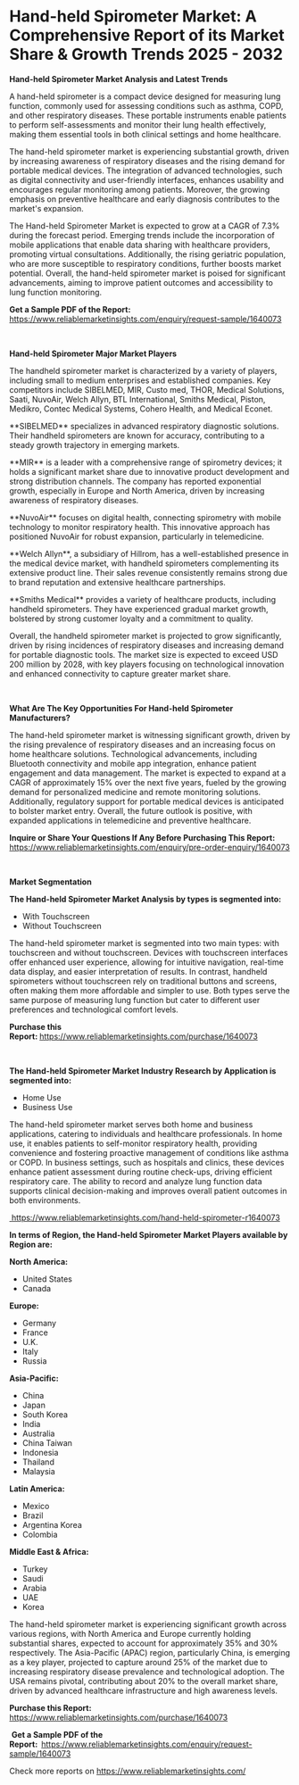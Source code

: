 <p><h1>Hand-held Spirometer Market: A Comprehensive Report of its Market Share & Growth Trends 2025 - 2032</h1></p><p><strong>Hand-held Spirometer Market Analysis and Latest Trends</strong></p>
<p><p>A hand-held spirometer is a compact device designed for measuring lung function, commonly used for assessing conditions such as asthma, COPD, and other respiratory diseases. These portable instruments enable patients to perform self-assessments and monitor their lung health effectively, making them essential tools in both clinical settings and home healthcare.</p><p>The hand-held spirometer market is experiencing substantial growth, driven by increasing awareness of respiratory diseases and the rising demand for portable medical devices. The integration of advanced technologies, such as digital connectivity and user-friendly interfaces, enhances usability and encourages regular monitoring among patients. Moreover, the growing emphasis on preventive healthcare and early diagnosis contributes to the market's expansion.</p><p>The Hand-held Spirometer Market is expected to grow at a CAGR of 7.3% during the forecast period. Emerging trends include the incorporation of mobile applications that enable data sharing with healthcare providers, promoting virtual consultations. Additionally, the rising geriatric population, who are more susceptible to respiratory conditions, further boosts market potential. Overall, the hand-held spirometer market is poised for significant advancements, aiming to improve patient outcomes and accessibility to lung function monitoring.</p></p>
<p><strong>Get a Sample PDF of the Report:&nbsp;</strong> <a href="https://www.reliablemarketinsights.com/enquiry/request-sample/1640073?utm_campaign=2750&utm_medium=2&utm_source=Github&utm_content=ia&utm_term=27022025&utm_id=hand-held-spirometer">https://www.reliablemarketinsights.com/enquiry/request-sample/1640073</a></p>
<p>&nbsp;</p>
<p><strong>Hand-held Spirometer Major Market Players</strong></p>
<p><p>The handheld spirometer market is characterized by a variety of players, including small to medium enterprises and established companies. Key competitors include SIBELMED, MIR, Custo med, THOR, Medical Solutions, Saati, NuvoAir, Welch Allyn, BTL International, Smiths Medical, Piston, Medikro, Contec Medical Systems, Cohero Health, and Medical Econet.</p><p>**SIBELMED** specializes in advanced respiratory diagnostic solutions. Their handheld spirometers are known for accuracy, contributing to a steady growth trajectory in emerging markets. </p><p>**MIR** is a leader with a comprehensive range of spirometry devices; it holds a significant market share due to innovative product development and strong distribution channels. The company has reported exponential growth, especially in Europe and North America, driven by increasing awareness of respiratory diseases.</p><p>**NuvoAir** focuses on digital health, connecting spirometry with mobile technology to monitor respiratory health. This innovative approach has positioned NuvoAir for robust expansion, particularly in telemedicine.</p><p>**Welch Allyn**, a subsidiary of Hillrom, has a well-established presence in the medical device market, with handheld spirometers complementing its extensive product line. Their sales revenue consistently remains strong due to brand reputation and extensive healthcare partnerships.</p><p>**Smiths Medical** provides a variety of healthcare products, including handheld spirometers. They have experienced gradual market growth, bolstered by strong customer loyalty and a commitment to quality.</p><p>Overall, the handheld spirometer market is projected to grow significantly, driven by rising incidences of respiratory diseases and increasing demand for portable diagnostic tools. The market size is expected to exceed USD 200 million by 2028, with key players focusing on technological innovation and enhanced connectivity to capture greater market share.</p></p>
<p>&nbsp;</p>
<p><strong>What Are The Key Opportunities For Hand-held Spirometer Manufacturers?</strong></p>
<p><p>The hand-held spirometer market is witnessing significant growth, driven by the rising prevalence of respiratory diseases and an increasing focus on home healthcare solutions. Technological advancements, including Bluetooth connectivity and mobile app integration, enhance patient engagement and data management. The market is expected to expand at a CAGR of approximately 15% over the next five years, fueled by the growing demand for personalized medicine and remote monitoring solutions. Additionally, regulatory support for portable medical devices is anticipated to bolster market entry. Overall, the future outlook is positive, with expanded applications in telemedicine and preventive healthcare.</p></p>
<p><strong>Inquire or Share Your Questions If Any Before Purchasing This Report:</strong> <a href="https://www.reliablemarketinsights.com/enquiry/pre-order-enquiry/1640073?utm_campaign=2750&utm_medium=2&utm_source=Github&utm_content=ia&utm_term=27022025&utm_id=hand-held-spirometer">https://www.reliablemarketinsights.com/enquiry/pre-order-enquiry/1640073</a></p>
<p>&nbsp;</p>
<p><strong>Market Segmentation</strong></p>
<p><strong>The Hand-held Spirometer Market Analysis by types is segmented into:</strong></p>
<p><ul><li>With Touchscreen</li><li>Without Touchscreen</li></ul></p>
<p><p>The hand-held spirometer market is segmented into two main types: with touchscreen and without touchscreen. Devices with touchscreen interfaces offer enhanced user experience, allowing for intuitive navigation, real-time data display, and easier interpretation of results. In contrast, handheld spirometers without touchscreen rely on traditional buttons and screens, often making them more affordable and simpler to use. Both types serve the same purpose of measuring lung function but cater to different user preferences and technological comfort levels.</p></p>
<p><strong>Purchase this Report:&nbsp;</strong><a href="https://www.reliablemarketinsights.com/purchase/1640073?utm_campaign=2750&utm_medium=2&utm_source=Github&utm_content=ia&utm_term=27022025&utm_id=hand-held-spirometer">https://www.reliablemarketinsights.com/purchase/1640073</a></p>
<p>&nbsp;</p>
<p><strong>The Hand-held Spirometer Market Industry Research by Application is segmented into:</strong></p>
<p><ul><li>Home Use</li><li>Business Use</li></ul></p>
<p><p>The hand-held spirometer market serves both home and business applications, catering to individuals and healthcare professionals. In home use, it enables patients to self-monitor respiratory health, providing convenience and fostering proactive management of conditions like asthma or COPD. In business settings, such as hospitals and clinics, these devices enhance patient assessment during routine check-ups, driving efficient respiratory care. The ability to record and analyze lung function data supports clinical decision-making and improves overall patient outcomes in both environments.</p></p>
<p><a href="https://www.reliablemarketinsights.com/hand-held-spirometer-r1640073?utm_campaign=2750&utm_medium=2&utm_source=Github&utm_content=ia&utm_term=27022025&utm_id=hand-held-spirometer">&nbsp;https://www.reliablemarketinsights.com/hand-held-spirometer-r1640073</a></p>
<p><strong>In terms of Region, the Hand-held Spirometer Market Players available by Region are:</strong></p>
<p>
    <p> <strong> North America: </strong>
        <ul>
            <li>United States</li>
            <li>Canada</li>
        </ul>
        </p> 
    <p> <strong> Europe: </strong>
        <ul>
            <li>Germany</li>
            <li>France</li>
            <li>U.K.</li>
            <li>Italy</li>
            <li>Russia</li>
        </ul>
        </p> 
    <p> <strong> Asia-Pacific: </strong>
        <ul>
            <li>China</li>
            <li>Japan</li>
            <li>South Korea</li>
            <li>India</li>
            <li>Australia</li>
            <li>China Taiwan</li>
            <li>Indonesia</li>
            <li>Thailand</li>
            <li>Malaysia</li>
        </ul>
        </p> 
    <p> <strong> Latin America: </strong>
        <ul>
            <li>Mexico</li>
            <li>Brazil</li>
            <li>Argentina Korea</li>
            <li>Colombia</li>
        </ul>
        </p> 
    <p> <strong> Middle East & Africa: </strong>
        <ul>
            <li>Turkey</li>
            <li>Saudi</li>
            <li>Arabia</li>
            <li>UAE</li>
            <li>Korea</li>
        </ul>
    </p>
    </p>
<p><p>The hand-held spirometer market is experiencing significant growth across various regions, with North America and Europe currently holding substantial shares, expected to account for approximately 35% and 30% respectively. The Asia-Pacific (APAC) region, particularly China, is emerging as a key player, projected to capture around 25% of the market due to increasing respiratory disease prevalence and technological adoption. The USA remains pivotal, contributing about 20% to the overall market share, driven by advanced healthcare infrastructure and high awareness levels. </p></p>
<p><strong>Purchase this Report: </strong><a href="https://www.reliablemarketinsights.com/purchase/1640073?utm_campaign=2750&utm_medium=2&utm_source=Github&utm_content=ia&utm_term=27022025&utm_id=hand-held-spirometer">https://www.reliablemarketinsights.com/purchase/1640073</a></p>
<p>&nbsp;<strong>Get a Sample PDF of the Report:&nbsp;&nbsp;</strong><a href="https://www.reliablemarketinsights.com/enquiry/request-sample/1640073?utm_campaign=2750&utm_medium=2&utm_source=Github&utm_content=ia&utm_term=27022025&utm_id=hand-held-spirometer">https://www.reliablemarketinsights.com/enquiry/request-sample/1640073</a></p>
<p><strong></strong></p>
<p>Check more reports on <a href="https://www.reliablemarketinsights.com/?utm_campaign=2750&utm_medium=2&utm_source=Github&utm_content=ia&utm_term=27022025&utm_id=hand-held-spirometer">https://www.reliablemarketinsights.com/</a></p>
